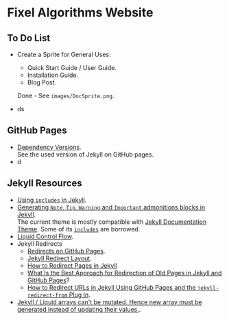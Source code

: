 # Fixel Algorithms Website

## To Do List
 *	Create a Sprite for General Uses:
	*	Quick Start Guide / User Guide.
	*	Installation Guide.
	*	Blog Post.
	
	Done - See `images/DocSprite.png`.
 *	ds

## GitHub Pages

 *	[Dependency Versions](https://pages.github.com/versions/).  
	See the used version of Jekyll on GitHub pages.
 *	d

## Jekyll Resources

 * 	[Using `includes` in Jekyll](https://jekyllrb.com/docs/includes/).
 *	[Generating `Note`, `Tip`, `Warning` and `Important` admonitions blocks in Jekyll](https://idratherbewriting.com/documentation-theme-jekyll/mydoc_alerts.html).  
	The current theme is mostly compatible with [Jekyll Documentation Theme](https://idratherbewriting.com). Some of its [`includes`](https://github.com/tomjoht/documentation-theme-jekyll/blob/gh-pages/_includes) are borrowed.
 *	[Liquid Control Flow](https://shopify.github.io/liquid/tags/control-flow/).
 *	Jekyll Redirects
	*	[Redirects on GitHub Pages](https://help.github.com/en/articles/redirects-on-github-pages).
	*	[Jekyll Redirect Layout](https://github.com/jekylltools/jekyll-redirect-layout).
	*	[How to Redirect Pages in Jekyll](https://adam.garrett-harris.com/how-to-redirect-pages-in-jekyll/)
	*	[What Is the Best Approach for Redirection of Old Pages in Jekyll and GitHub Pages](https://stackoverflow.com/questions/10178304/what-is-the-best-approach-for-redirection-of-old-pages-in-jekyll-and-github-page)?
	*	[How to Redirect URLs in Jekyll Using GitHub Pages and the `jekyll-redirect-from` Plug In](http://joshualande.com/redirect-urls-jekyll-github).
 * 	[Jekyll / Liquid arrays can't be mutated. Hence new array must be generated instead of updating their values.](https://stackoverflow.com/questions/56211971).
